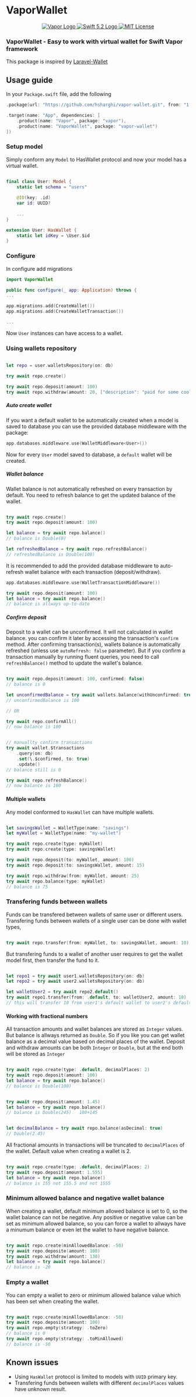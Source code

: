 # VaporWallet

<p align="center">
    <a href="https://vapor.codes">
        <img src="http://img.shields.io/badge/Vapor-4-brightgreen.svg" alt="Vapor Logo">
    </a>
    <a href="https://swift.org">
        <img src="http://img.shields.io/badge/Swift-5.2-brightgreen.svg" alt="Swift 5.2 Logo">
    </a>
    <a href="https://raw.githubusercontent.com/lloople/vapor-maker-commands/main/LICENSE">
        <img src="https://img.shields.io/badge/license-MIT-blue.svg" alt="MIT License">
    </a>
</p>

### VaporWallet - Easy to work with virtual wallet for Swift Vapor framework

This package is inspired by  <a href="https://github.com/bavix/laravel-wallet">Laravel-Wallet</a>   

## Usage guide

In your `Package.swift` file, add the following

~~~~swift
.package(url: "https://github.com/hsharghi/vapor-wallet.git", from: "1.0")

.target(name: "App", dependencies: [
    .product(name: "Vapor", package: "vapor"),
    .product(name: "VaporWallet", package: "vapor-wallet")
])
~~~~

### Setup model

Simply conform any `Model` to HasWallet protocol and now your model has a virtual wallet.

~~~~swift

final class User: Model {
    static let schema = "users"
    
    @ID(key: .id)
    var id: UUID?
    
    ...
}

extension User: HasWallet {
    static let idKey = \User.$id
}
~~~~

### Configure

In configure add migrations 

~~~~swift
import VaporWallet

public func configure(_ app: Application) throws {
...

app.migrations.add(CreateWallet())
app.migrations.add(CreateWalletTransaction())

...
~~~~

Now `User` instances can have access to a wallet.

### Using wallets repository

~~~~swift

let repo = user.walletsRepository(on: db)

try await repo.create()

try await repo.deposit(amount: 100)
try await repo.withdraw(amount: 20, ["description": "paid for some cool stuff"])

~~~~

##### Auto create wallet 

If you want a default wallet to be automatically created when a model is saved to database you can use the provided database middleware with the package:

~~~~swift
app.databases.middleware.use(WalletMiddleware<User>())
~~~~
Now for every `User` model saved to database, a `default` wallet will be created.
 
##### Wallet balance

Wallet balance is not automatically refreshed on every transaction by default. You need to refresh balance to get the updated balance of the wallet.

~~~~swift

try await repo.create()
try await repo.deposit(amount: 100)

let balance = try await repo.balance() 
// balance is Double(0)

let refreshedBalance = try await repo.refreshBalance()
// refreshedBalance is Double(100)

~~~~

It is recommended to add the provided database middleware to auto-refresh wallet balance with each transaction (deposit/withdraw).

~~~~swift
app.databases.middleware.use(WalletTransactionMiddleware())

try await repo.deposit(amount: 100)
let balance = try await repo.balance()
// balance is allways up-to-date 

~~~~


##### Confirm deposit

Deposit to a wallet can be unconfirmed. It will not calculated in wallet balance. you can confirm it later by accessing the transaction's `confirm` method.
After confirming transaction(s), wallets balance is automatically refreshed (unless use `autoRefresh: false` parameter). But if you confirm a transaction manually by running fluent queries,   you need to call `refreshBalance()` method to update the wallet's balance.

~~~~swift

try await repo.deposit(amount: 100, confirmed: false)
// balance is 0

let unconfirmedBalance = try await wallets.balance(withUnconfirmed: true)
// unconfirmedBalance is 100

// OR

try await repo.confirmAll()
// now balance is 100


// manuallty confirm transactions
try await wallet.$transactions
    .query(on: db)
    .set(\.$confirmed, to: true)
    .update()
// balance still is 0

try await repo.refreshBalance()
// now balance is 100
~~~~


#### Multiple wallets

Any model conformed to `HasWallet` can have multiple wallets. 

~~~~swift

let savingsWallet = WalletType(name: "savings")
let myWallet = WalletType(name: "my-wallet")

try await repo.create(type: myWallet)
try await repo.create(type: savingsWallet)

try await repo.deposit(to: myWallet, amount: 100)
try await repo.deposit(to: savingsWallet, amount: 15)

try await repo.withdraw(from: myWallet, amount: 25)
try await repo.balance(type: myWallet)
// balance is 75

~~~~

### Transfering funds between wallets
Funds can be transfered between wallets of same user or different users. Transfering funds between wallets of a single user can be done with wallet types, 


~~~~swift

try await repo.transfer(from: myWallet, to: savingsWallet, amount: 10)

~~~~

But transfering funds to a wallet of another user requires to get the wallet model first, then transfer the fund to it.

~~~~swift

let repo1 = try await user1.walletsRepository(on: db)
let repo2 = try await user2.walletsRepository(on: db)

let walletUser2 = try await repo2.default()
try await repo1.transfer(from: .default, to: walletUser2, amount: 10)
// this will transfer 10 from user1's default wallet to user2's default wallet

~~~~




#### Working with fractional numbers
All transaction amounts and wallet balances are stored as `Integer` values. But balance is allways returned as `Double`. So if you like you can get wallet balance as a decimal value based on decimal places of the wallet.
Deposit and withdraw amounts can be both `Integer` or `Double`, but at the end both will be stored as `Integer`

~~~~swift

try await repo.create(type: .default, decimalPlaces: 2)
try await repo.deposit(amount: 100)
let balance = try await repo.balance() 
// balance is Double(100)


try await repo.deposit(amount: 1.45)
let balance = try await repo.balance() 
// balance is Double(245)   100+145


let decimalBalance = try await repo.balance(asDecimal: true) 
// Double(2.45)


~~~~

All fractional amounts in transactions will be truncated to `decimalPlaces` of the wallet. Default value when creating a wallet is 2.


~~~~swift

try await repo.create(type: .default, decimalPlaces: 2)
try await repo.deposit(amount: 1.555)
let balance = try await repo.balance() 
// balance is 155 not 155.5 and not 1555 


~~~~

### Minimum allowed balance and negative wallet balance
When creating a wallet, default minimum allowed balance is set to 0, so the wallet balance can not be negative.
Any positive or negative value can be set as minimum allowed balance, so you can force a wallet to allways have a minumum balance or even let the wallet to have negative balance.   

~~~~swift

try await repo.create(minAllowedBalance: -50) 
try await repo.deposite(amount: 100)
try await repo.withdraw(amount: 130)
let balance = try await repo.balance()
// balance is -20

~~~~

### Empty a wallet 
You can empty a wallet to zero or minimum allowed balance value which has been set when creating the wallet.

~~~~swift

try await repo.create(minAllowedBalance: -50) 
try await repo.deposite(amount: 100)
try await repo.empty(strategy: .toZero)
// balance is 0
try await repo.empty(strategy: .toMinAllowed)
// balance is -50

~~~~




## Known issues

- Using `HasWallet` protocol is limited to models with `UUID` primary key.
- Transfering funds between wallets with different `decimalPlaces` values have unknown result.

